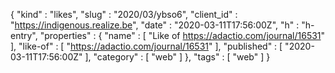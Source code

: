 {
  "kind" : "likes",
  "slug" : "2020/03/ybso6",
  "client_id" : "https://indigenous.realize.be",
  "date" : "2020-03-11T17:56:00Z",
  "h" : "h-entry",
  "properties" : {
    "name" : [ "Like of https://adactio.com/journal/16531" ],
    "like-of" : [ "https://adactio.com/journal/16531" ],
    "published" : [ "2020-03-11T17:56:00Z" ],
    "category" : [ "web" ]
  },
  "tags" : [ "web" ]
}
